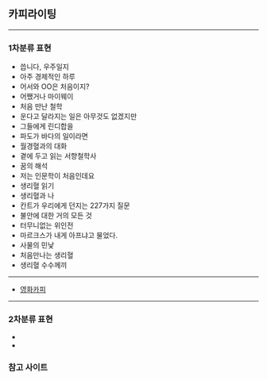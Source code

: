 ## 카피라이팅 

---


### 1차분류 표현



- 씁니다, 우주일지
- 아주 경제적인 하루
- 어서와 OO은 처음이지?
- 어쨌거나 마이웨이
- 처음 만난 철학
- 운다고 달라지는 일은 아무것도 없겠지만
- 그들에게 린디합을
- 파도가 바다의 일이라면
- 월경혈과의 대화
- 곁에 두고 읽는 서향철학사
- 꿈의 해석
- 저는 인문학이 처음인데요
- 생리혈 읽기
- 생리혈과 나
- 칸트가 우리에게 던지는 227가지 질문
- 불안에 대한 거의 모든 것
- 터무니없는 위인전
- 마르크스가 내게 아프냐고 물었다.
- 사물의 민낯
- 처음만나는 생리혈
- 생리혈 수수께끼

---
- [영화카피](http://ebook.dongguk.edu/FxLibrary/product/view/?num=150701279&category=&category_type=book)

---






### 2차분류 표현

- 
- 


### 참고 사이트
